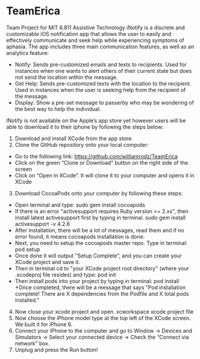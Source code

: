 # TeamErica
Team Project for MIT 6.811 Assistive Technology
iNotify is a discrete and customizable iOS notification app that allows the user to easily and effectively communicate and seek help while experiencing symptoms of aphasia. The app includes three main communication features, as well as an analytics feature: 
+ Notify: Sends pre-customized emails and texts to recipients. Used for instances when one wants to alert others of their current state but does not send the location within the message. 
+ Get Help: Sends pre-customized texts with the location to the recipient. Used in instances when the user is seeking help from the recipient of the message. 
+ Display: Show a pre-set message to passerby who may be wondering of the best way to help the individual. 

INotify is not available on the Apple’s app store yet however users will be able to download it to their iphone by following the steps below:
1. Download and install XCode from the app store.
2. Clone the GitHub repository onto your local computer:
  + Go to the following link: https://github.com/williamrodz/TeamErica
  + Click on the green “Clone or Download” button on the right side of the screen
  + Click on “Open in XCode”. It will clone it to your computer and opens it in XCode
3. Download CocoaPods onto your computer by following these steps:
  + Open terminal and type: sudo gem install cocoapods
  + If there is an error "activesupport requires Ruby version >= 2.xx", then install latest activesupport first by typing in terminal. sudo gem install activesupport -v 4.2.6
  + After installation, there will be a lot of messages, read them and if no error found, it means cocoapods installation is done.
  + Next, you need to setup the cocoapods master repo. Type in terminal: pod setup
  + Once done it will output "Setup Complete", and you can create your XCode project and save it.
  + Then in terminal cd to "your XCode project root directory" (where your .xcodeproj file resides) and type: pod init
  + Then install pods into your project by typing in terminal: pod install
  +Once completed, there will be a message that says "Pod installation complete! There are X dependencies from the Podfile and X total pods installed."
4. Now close your xcode project and open .xcworkspace xcode project file
5. Now choose the iPhone model type at the top left of the XCode screen. We built it for iPhone 6.
6. Connect your iPhone to the computer and go to Window → Devices and Simulators → Select your connected device → Check the “Connect via network” box.
7. Unplug and press the Run button!


